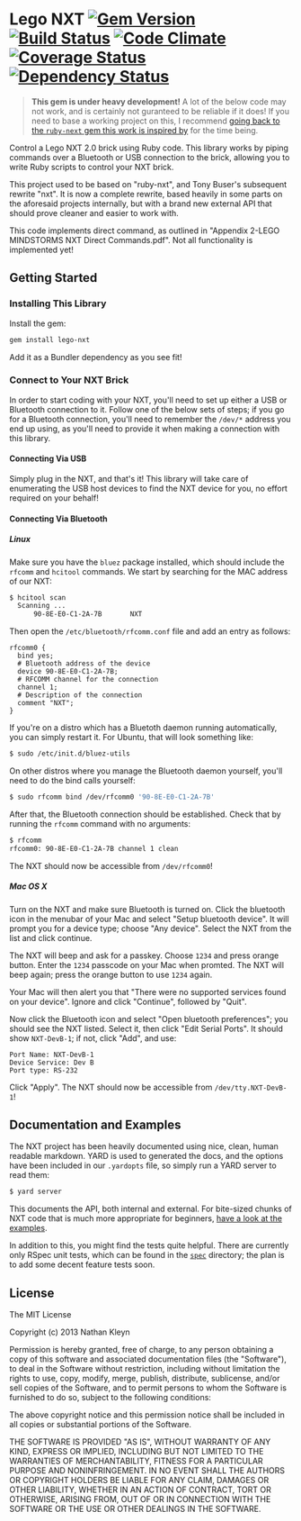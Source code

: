 # Lego NXT [![Gem Version](https://badge.fury.io/rb/lego-nxt.png)](http://badge.fury.io/rb/lego-nxt) [![Build Status](https://travis-ci.org/nathankleyn/lego-nxt.png)](https://travis-ci.org/nathankleyn/lego-nxt) [![Code Climate](https://codeclimate.com/github/nathankleyn/lego-nxt.png)](https://codeclimate.com/github/nathankleyn/lego-nxt) [![Coverage Status](https://coveralls.io/repos/nathankleyn/lego-nxt/badge.png)](https://coveralls.io/r/nathankleyn/lego-nxt) [![Dependency Status](https://gemnasium.com/nathankleyn/lego-nxt.png)](https://gemnasium.com/nathankleyn/lego-nxt)

> **This gem is under heavy development!** A lot of the below code may not work, and is certainly not guranteed to be reliable if it does! If you need to base a working project on this, I recommend [going back to the `ruby-next` gem this work is inspired by](https://github.com/zuk/ruby-nxt) for the time being.

Control a Lego NXT 2.0 brick using Ruby code. This library works by piping commands over a Bluetooth or USB connection to the brick, allowing you to write Ruby scripts to control your NXT brick.

This project used to be based on "ruby-nxt", and Tony Buser's subsequent rewrite "nxt". It is now a complete rewrite, based heavily in some parts on the aforesaid projects internally, but with a brand new external API that should prove cleaner and easier to work with.

This code implements direct command, as outlined in "Appendix 2-LEGO MINDSTORMS NXT Direct Commands.pdf". Not all functionality is implemented yet!

## Getting Started

### Installing This Library

Install the gem:

```sh
gem install lego-nxt
```

Add it as a Bundler dependency as you see fit!

### Connect to Your NXT Brick

In order to start coding with your NXT, you'll need to set up either a USB or Bluetooth connection to it. Follow one of the below sets of steps; if you go for a Bluetooth connection, you'll need to remember the `/dev/*` address you end up using, as you'll need to provide it when making a connection with this library.

#### Connecting Via USB

Simply plug in the NXT, and that's it! This library will take care of enumerating the USB host devices to find the NXT device for you, no effort required on your behalf!

#### Connecting Via Bluetooth

##### Linux

Make sure you have the `bluez` package installed, which should include the `rfcomm` and `hcitool` commands. We start by searching for the MAC address of our NXT:

```sh
$ hcitool scan
  Scanning ...
      90-8E-E0-C1-2A-7B       NXT
```

Then open the `/etc/bluetooth/rfcomm.conf` file and add an entry as follows:

```
rfcomm0 {
  bind yes;
  # Bluetooth address of the device
  device 90-8E-E0-C1-2A-7B;
  # RFCOMM channel for the connection
  channel 1;
  # Description of the connection
  comment "NXT";
}
```

If you're on a distro which has a Bluetoth daemon running automatically, you can simply restart it. For Ubuntu, that will look something like:

```sh
$ sudo /etc/init.d/bluez-utils
```

On other distros where you manage the Bluetooth daemon yourself, you'll need to do the bind calls yourself:

```sh
$ sudo rfcomm bind /dev/rfcomm0 '90-8E-E0-C1-2A-7B'
```

After that, the Bluetooth connection should be established. Check that by running the `rfcomm` command with no arguments:

```sh
$ rfcomm
rfcomm0: 90-8E-E0-C1-2A-7B channel 1 clean
```

The NXT should now be accessible from `/dev/rfcomm0`!

##### Mac OS X

Turn on the NXT and make sure Bluetooth is turned on. Click the bluetooth icon in the menubar of your Mac and select "Setup bluetooth device". It will prompt you for a device type; choose "Any device". Select the NXT from the list and click continue.

The NXT will beep and ask for a passkey. Choose `1234` and press orange button. Enter the `1234` passcode on your Mac when promted. The NXT will beep again; press the orange button to use `1234` again.

Your Mac will then alert you that "There were no supported services found on your device". Ignore and click "Continue", followed by "Quit".

Now click the Bluetooth icon and select "Open bluetooth preferences"; you should see the NXT listed. Select it, then click "Edit Serial Ports".
It should show `NXT-DevB-1`; if not, click "Add", and use:

```
Port Name: NXT-DevB-1
Device Service: Dev B
Port type: RS-232
```

Click "Apply". The NXT should now be accessible from `/dev/tty.NXT-DevB-1`!

## Documentation and Examples

The NXT project has been heavily documented using nice, clean, human readable markdown. YARD is used to generated the docs, and the options have been included in our `.yardopts` file, so simply run a YARD server to read them:

```sh
$ yard server
```

This documents the API, both internal and external. For bite-sized chunks of NXT code that is much more appropriate for beginners, [have a look at the examples](https://github.com/nathankleyn/nxt/tree/master/examples).

In addition to this, you might find the tests quite helpful. There are currently only RSpec unit tests, which can be found in the [`spec`](spec) directory; the plan is to add some decent feature tests soon.

## License

The MIT License

Copyright (c) 2013 Nathan Kleyn

Permission is hereby granted, free of charge, to any person obtaining a copy of this software and associated documentation files (the "Software"), to deal in the Software without restriction, including without limitation the rights to use, copy, modify, merge, publish, distribute, sublicense, and/or sell copies of the Software, and to permit persons to whom the Software is furnished to do so, subject to the following conditions:

The above copyright notice and this permission notice shall be included in all copies or substantial portions of the Software.

THE SOFTWARE IS PROVIDED "AS IS", WITHOUT WARRANTY OF ANY KIND, EXPRESS OR IMPLIED, INCLUDING BUT NOT LIMITED TO THE WARRANTIES OF MERCHANTABILITY, FITNESS FOR A PARTICULAR PURPOSE AND NONINFRINGEMENT. IN NO EVENT SHALL THE AUTHORS OR COPYRIGHT HOLDERS BE LIABLE FOR ANY CLAIM, DAMAGES OR OTHER LIABILITY, WHETHER IN AN ACTION OF CONTRACT, TORT OR OTHERWISE, ARISING FROM, OUT OF OR IN CONNECTION WITH THE SOFTWARE OR THE USE OR OTHER DEALINGS IN THE SOFTWARE.
